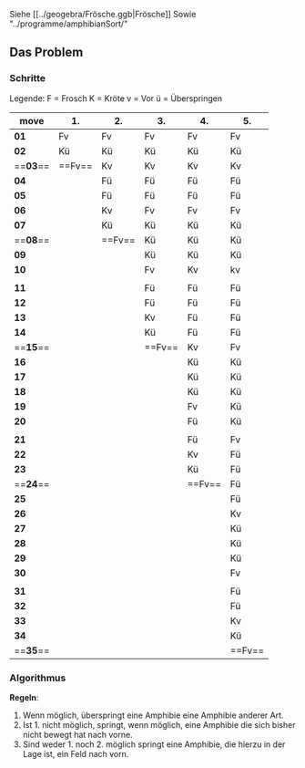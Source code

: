 Siehe [[../geogebra/Frösche.ggb|Frösche]]
Sowie "../programme/amphibianSort/"

## Das Problem
### Schritte
Legende: 
F = Frosch
K = Kröte
v = Vor
ü = Überspringen

| **move**   | 1.     | 2.     | 3.     | 4.     | 5.     |
| ---------- | ------ | ------ | ------ | ------ | ------ |
| **01**     | Fv     | Fv     | Fv     | Fv     | Fv     |
| **02**     | Kü     | Kü     | Kü     | Kü     | Kü     |
| ==**03**== | ==Fv== | Kv     | Kv     | Kv     | Kv     |
| **04**     |        | Fü     | Fü     | Fü     | Fü     |
| **05**     |        | Fü     | Fü     | Fü     | Fü     |
| **06**     |        | Kv     | Fv     | Fv     | Fv     |
| **07**     |        | Kü     | Kü     | Kü     | Kü     |
| ==**08**== |        | ==Fv== | Kü     | Kü     | Kü     |
| **09**     |        |        | Kü     | Kü     | Kü     |
| **10**     |        |        | Fv     | Kv     | kv     |
|            |        |        |        |        |        |
| **11**     |        |        | Fü     | Fü     | Fü     |
| **12**     |        |        | Fü     | Fü     | Fü     |
| **13**     |        |        | Kv     | Fü     | Fü     |
| **14**     |        |        | Kü     | Fü     | Fü     |
| ==**15**== |        |        | ==Fv== | Kv     | Fv     |
| **16**     |        |        |        | Kü     | Kü     |
| **17**     |        |        |        | Kü     | Kü     |
| **18**     |        |        |        | Kü     | Kü     |
| **19**     |        |        |        | Fv     | Kü     |
| **20**     |        |        |        | Fü     | Kü     |
|            |        |        |        |        |        |
| **21**     |        |        |        | Fü     | Fv     |
| **22**     |        |        |        | Kv     | Fü     |
| **23**     |        |        |        | Kü     | Fü     |
| ==**24**== |        |        |        | ==Fv== | Fü     |
| **25**     |        |        |        |        | Fü     |
| **26**     |        |        |        |        | Kv     |
| **27**     |        |        |        |        | Kü     |
| **28**     |        |        |        |        | Kü     |
| **29**     |        |        |        |        | Kü     |
| **30**     |        |        |        |        | Fv     |
|            |        |        |        |        |        |
| **31**     |        |        |        |        | Fü     |
| **32**     |        |        |        |        | Fü     |
| **33**     |        |        |        |        | Kv     |
| **34**     |        |        |        |        | Kü     |
| ==**35**== |        |        |        |        | ==Fv== |

### Algorithmus

**Regeln**:

1. Wenn möglich, überspringt eine Amphibie eine Amphibie anderer Art. 
2. Ist 1. nicht möglich, springt, wenn möglich, eine Amphibie die sich bisher nicht bewegt hat nach vorne.
3. Sind weder 1. noch 2. möglich springt eine Amphibie, die hierzu in der Lage ist, ein Feld nach vorn.

